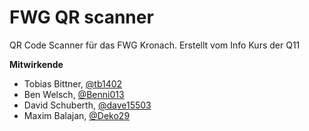 # FWG QR scanner
QR Code Scanner für das FWG Kronach. Erstellt vom Info Kurs der Q11

**Mitwirkende**
- Tobias Bittner, [@tb1402](https://github.com/tb1402)
- Ben Welsch, [@Benni013](https://github.com/benni013)
- David Schuberth, [@dave15503](https://github.com/dave15503)
- Maxim Balajan, [@Deko29](https://github.com/Deko29)
